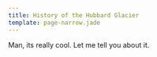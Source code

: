```yaml
---
title: History of the Hubbard Glacier
template: page-narrow.jade
---
```


Man, its really cool.
Let me tell you about it.
